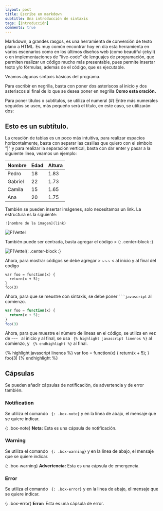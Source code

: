 ```yaml
---
layout: post
title: Escribe en markdown
subtitle: Una introducción de sintaxis
tags: [Introducción]
comments: true
---
```


Markdown, a grandes rasgos, es una herramienta de conversión de texto plano a HTML. Es muy común encontrar hoy en día esta herramienta en varios escenarios como en los últimos diseños web (como beautiful-jekyll) o en implementaciones de "live-code" de lenguajes de programación, que permiten realizar un código mucho más presentable, pues permite insertar texto y/o fórmulas, además de el código, que es ejecutable. 

Veamos algunas sintaxis básicas del programa.

Para escribir en negrilla, basta con poner dos asteriscos al inicio y dos asteriscos al final de lo que se desea poner en negrilla **Como esta oración.**

Para poner titulos o subtitulos, se utiliza el numeral (#) Entre más numerales seguidos se usen, más pequeño será el título, en este caso, se utilizarán dos: 

## Esto es un subtítulo.

La creación de tablas es un poco más intuitiva, para realizar espacios horizontalmente, basta con separar las casillas que quiero con el simbolo "|" y para realizar la separación vertical, basta con dar enter y pasar a la siguiente linea, veamos un ejemplo:


| Nombre | Edad | Altura |
| :------ |:--- | :--- |
| Pedro | 18 | 1.83 |
| Gabriel | 22 | 1.73 |
| Camila | 15 | 1.65 |
| Ana | 20 | 1.75 |


También se pueden insertar imágenes, solo necesitamos un link. La estructura es la siguiente: 

~~~
![nombre de la imagen](link)
~~~

![F1Vettel](https://e0.365dm.com/19/07/768x432/skysports-charles-leclerc-f1_4729577.jpg?20190727114805)

También puede ser centrada, basta agregar el código > {: .center-block :}

![F1Vettel](https://e0.365dm.com/19/07/768x432/skysports-charles-leclerc-f1_4729577.jpg?20190727114805){: .center-block :}

Ahora, para mostrar códigos se debe agregar > ~~~ < al inicio y al final del código

~~~
var foo = function(x) {
  return(x + 5);
}
foo(3)
~~~

Ahora, para que se meustre con sintaxis, se debe poner ` ```javascript ` al comienzo. 

```javascript
var foo = function(x) {
  return(x + 5);
}
foo(3)
```

Ahora, para que muestre el número de lineas en el código, se utiliza en vez de `~~~ ` al inicio y al final, se usa ` {% highlight javascript linenos %}` al comienzo, y ` {% endhighlight %}` al final.

{% highlight javascript linenos %}
var foo = function(x) {
  return(x + 5);
}
foo(3)
{% endhighlight %}

## Cápsulas
Se pueden añadir cápsulas de notificación, de advertencia y de error también.

### Notification

Se utiliza el comando ` {: .box-note}` y en la linea de abajo, el mensaje que se quiere indicar.

{: .box-note}
**Nota:** Esta es una cápsula de notificación.

### Warning

Se utiliza el comando ` {: .box-warning}` y en la linea de abajo, el mensaje que se quiere indicar.

{: .box-warning}
**Advertencia:** Esta es una cápsula de emergencia.

### Error

Se utiliza el comando ` {: .box-error}` y en la linea de abajo, el mensaje que se quiere indicar.

{: .box-error}
**Error:** Esta es una cápsula de error.
